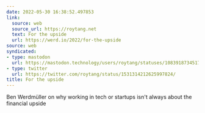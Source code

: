 ```yaml
---
date: 2022-05-30 16:38:52.497853
link:
  source: web
  source_url: https://roytang.net
  text: For the upside
  url: https://werd.io/2022/for-the-upside
source: web
syndicated:
- type: mastodon
  url: https://mastodon.technology/users/roytang/statuses/108391873451782519
- type: twitter
  url: https://twitter.com/roytang/status/1531314212625997824/
title: For the upside
---
```


Ben Werdmüller on why working in tech or startups isn't always about the financial upside